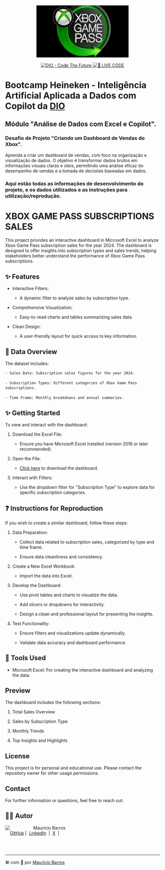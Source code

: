 <p align="center">
<img 
    src="./assets/Xbox-game-pass.jpg"
    width="300"
/>
</p>

<p align="center">
<a href="https://dio.me/">
    <img 
        src="https://img.shields.io/badge/DIO-Code_The_Future-28DA77?logo=youtube" 
        alt="DIO - Code The Future">
</a>
<a href="https://dio.me/">
<img 
    src="https://img.shields.io/badge/🔴_LIVE_CODE-FF5E72" 
    alt="🔴 LIVE CODE">
</a>
</p>

# Bootcamp Heineken - Inteligência Artificial Aplicada a Dados com Copilot da [DIO](https://dio.me)

## Módulo "Análise de Dados com Excel e Copilot".

### Desafio de Projeto "Criando um Dashboard de Vendas do Xbox".

Aprenda a criar um dashboard de vendas, com foco na organização e visualização de dados. O objetivo é transformar dados brutos em informações visuais claras e úteis, permitindo uma análise eficaz do desempenho de vendas e a tomada de decisões baseadas em dados.

### Aqui estão todas as informações de desenvolvimento do projeto, e os dados utilizados e as instruções para utilização/reprodução.

# XBOX GAME PASS SUBSCRIPTIONS SALES

This project provides an interactive dashboard in Microsoft Excel to analyze Xbox Game Pass subscription sales for the year 2024. The dashboard is designed to offer insights into subscription types and sales trends, helping stakeholders better understand the performance of Xbox Game Pass subscriptions.

## ✨ Features

- Interactive Filters:

    - A dynamic filter to analyze sales by subscription type.

- Comprehensive Visualization:

    - Easy-to-read charts and tables summarizing sales data.

- Clean Design:

    - A user-friendly layout for quick access to key information.

## :eyes: Data Overview

The dataset includes:
    
    - Sales Data: Subscription sales figures for the year 2024.
    
    - Subscription Types: Different categories of Xbox Game Pass subscriptions.

    - Time Frame: Monthly breakdowns and annual summaries.

## ✨ Getting Started

To view and interact with the dashboard:

1. Download the Excel File:

    - Ensure you have Microsoft Excel installed (version 2016 or later recommended).

2. Open the File:

    - [Click here](/output/Dashboard-Xbox.xlsx) to download the dashboard.

3. Interact with Filters:

    - Use the dropdown filter for "Subscription Type" to explore data for specific subscription categories.

## :question: Instructions for Reproduction

If you wish to create a similar dashboard, follow these steps:

1. Data Preparation:

    - Collect data related to subscription sales, categorized by type and time frame.
    
    - Ensure data cleanliness and consistency.

2. Create a New Excel Workbook:

    - Import the data into Excel.

3. Develop the Dashboard:

    - Use pivot tables and charts to visualize the data.
    
    - Add slicers or dropdowns for interactivity.
    
    - Design a clean and professional layout for presenting the insights.

4. Test Functionality:

    - Ensure filters and visualizations update dynamically.

    - Validate data accuracy and dashboard performance.

## :abacus: Tools Used

- Microsoft Excel: For creating the interactive dashboard and analyzing the data.

## Preview

The dashboard includes the following sections:

1. Total Sales Overview

2. Sales by Subscription Type

3. Monthly Trends

4. Top Insights and Highlights

## License

This project is for personal and educational use. Please contact the repository owner for other usage permissions.

## Contact

For further information or questions, feel free to reach out:

## 👨‍💻 Autor

<p>
    <img 
      align=left 
      margin=10 
      width=80 
      src="https://avatars.githubusercontent.com/u/58704060?s=400&u=c58b05997dcd842e95dd0f5c45ab04c2054df583&v=4"
    />
    <p>&nbsp&nbsp&nbspMaurício Barros<br>
    &nbsp&nbsp&nbsp
    <a href="https://github.com/opusvix">
    GitHub</a>&nbsp;|&nbsp;
    <a href="https://www.linkedin.com/in/mauriciodasilvabarros/">LinkedIn</a>
    &nbsp;|&nbsp;
    <a href="https://x.com/opusvix">
    X</a>
&nbsp;|&nbsp;</p>
</p>
<br/><br/>
<p>

---

:hammer_and_wrench: com :sparkling_heart: por [Maurício Barros](https://github.com/opusvix)
